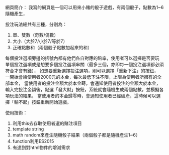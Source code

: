 網頁簡介：
我寫的網頁是一個可以用來小賭的骰子遊戲，有兩個骰子，點數為1~6隨機產生，

投注玩法總共有三種，分別為：
<ol>
<li>單、雙數（奇數/偶數）</li>
  <li>大小（大於7/小於7/等於7）</li>
  <li>正確點數和（兩個骰子點數加起來的和）</li>
</ol>
每個投注選項旁邊的括號內都有他們各自對應的賠率，使用者可以選擇是否要玩
單個投注選項或是想要多個投注選項串關（最多三個，亦即每一個投注選項都必須符合才會有錢），
如想要重新選擇投注選項，則可以選擇「重新下注」的按鈕，
一開始會給使用者2000元的本金，每次最低下注不限，上限為使用者所擁有的全部本金，
當使用者的投注金額大於本金蒔，會通知使用者投注的金額大於本金，
輸入完投注金額後，點選「發大財」按鈕，系統就會隨機生成兩個點數，並模擬各項玩法的結果，
當使用者的本金歸零時，會通知使用者已經破產，這時候可以選擇「輸不起」按鈕重新開始遊戲。



使用技術：
<ol>
  <li>利用this去存取使用者選的賭注項目</li>
 <li> template string
 <li> math random來產生隨機骰子結果（兩個骰子都是隨機產生1~6）</li>
  <li>function利用ES2015</li>
 <li> 有達到對html物件的增減需求</li>
  </ol>
